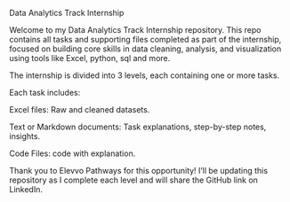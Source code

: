 Data Analytics Track Internship

Welcome to my Data Analytics Track Internship repository. 
This repo contains all tasks and supporting files completed as part of the internship, focused on building core skills in data cleaning, analysis, and visualization using tools like Excel, python, sql and more.



The internship is divided into 3 levels, each containing one or more tasks. 

Each task includes:

Excel files: Raw and cleaned datasets.

Text or Markdown documents: Task explanations, step-by-step notes, insights.

Code Files: code with explanation.


Thank you to Elevvo Pathways for this opportunity!
I’ll be updating this repository as I complete each level and will share the GitHub link on LinkedIn.
